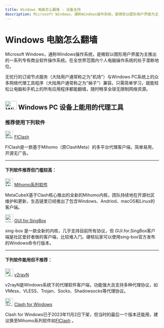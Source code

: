 ```yaml
---
title: Windows 电脑怎么翻墙 - 设备支持
description: Microsoft Windows，通称Windows操作系统，是微软以图形用户界面为主推出的一系列专有商业软件操作系统。在全世界范围内个人电脑操作系统的处于垄断地位。
---
```


# Windows 电脑怎么翻墙

Microsoft Windows，通称Windows操作系统，是微软以图形用户界面为主推出的一系列专有商业软件操作系统。在全世界范围内个人电脑操作系统的处于垄断地位。

无忧行的订阅节点服务（大陆用户通常称之为"机场"）与Windows PC系统上的众多网络代理工具程序（大陆用户通常称之为"梯子"）兼容。只需简单学习，就能轻松让电脑和手机上的所有应用程序都能翻墙，随时畅享全球无限制网络资源。

## <img src="/images/image_spaces_2FtaiByLw8cj0IZKJTlaiM_2Fuploads_2FbeA5N21M1iATQm5HiGND_2Fwin_1.svg" width="38" height="28" alt="Windows图标"> Windows PC **设备上能用的代理工具**

### 推荐使用下列软件

<img src="/images/image_spaces_2FtaiByLw8cj0IZKJTlaiM_2Fuploads_2Fu2sHeQjHJurcgVhJB1zO_2Ficon_2.png" width="26" height="26" alt="FlClash图标"> [FlClash](/tool/flclash)

FlClash是一款基于Mihomo（原ClashMeta）的多平台代理客户端，简单易用，开源无广告。

---

#### 下列软件推荐但门槛较高：

<img src="/images/image_spaces_2FtaiByLw8cj0IZKJTlaiM_2Fuploads_2FfJY0Si3bowLOO8nIXwPG_2Fmihomo_3.png" width="26" height="26" alt="Mihomo图标"> [Mihomo系列软件](/tool/mihomo)

MetaCubeX基于Clash核心推出的全新的Mihomo内核，团队持续地在开源社区维护和更新，生态链里已经推出了包含Windows、Andriod、macOS和Linux的客户端。

<img src="/images/image_spaces_2FtaiByLw8cj0IZKJTlaiM_2Fuploads_2FX6LBfzRlMdWyQVvPC9eg_2Fimage_1.png" width="26" height="26" alt="sing-box图标"> [GUI.for.SingBox](/tool/guiforsing-box)

sing-box 是一款全新的内核，几乎支持目前所有协议，但 GUI.for.SingBox客户端是社区爱好者做的客户端，比较难入门。硬核玩家可以使用sing-box官方发布的Windows命令行版本。

---

#### 下列软件能用但不推荐：

<img src="/images/image_spaces_2FtaiByLw8cj0IZKJTlaiM_2Fuploads_2FzSfmyRFCh3igxLUDkYXc_2Fimage_2.png" width="26" height="26" alt="v2rayN图标"> [v2rayN](/tool/v2rayn)

v2rayN是Windows系统下的代理软件客户端，功能强大且支持多种代理协议，如VMess、VLESS、Trojan、Socks、Shadowsocks等代理协议。

<img src="/images/image_clash_2.png" width="26" height="26" alt="Clash图标"> [Clash for Windows](/tool/clash-for-windows)

Clash for Windows已于2023年11月2日下架，但当时的最后一个版本还能用，建议换至Mihomo系列软件如[FlClash](/tool/flclash) 。

